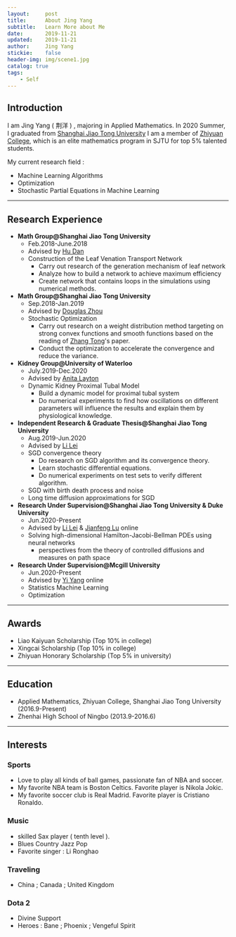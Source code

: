 ```yaml
---
layout:     post
title:      About Jing Yang
subtitle:   Learn More about Me
date:       2019-11-21
updated:    2019-11-21
author:     Jing Yang
stickie:    false
header-img: img/scene1.jpg
catalog: true
tags:
    - Self
---
```



## Introduction
I am Jing Yang ( 荆洋 ) , majoring in Applied Mathematics. In 2020 Summer, I graduated from [Shanghai Jiao Tong University](http://en.sjtu.edu.cn/) I am a member of [Zhiyuan College](https://zhiyuan.sjtu.edu.cn/), which is an elite mathematics program in SJTU for top 5% talented students.

My current research field :
* Machine Learning Algorithms
* Optimization
* Stochastic Partial Equations in Machine Learning

----------

## Research Experience

* **Math Group@Shanghai Jiao Tong University**
   * Feb.2018-June.2018
   * Advised by [Hu Dan](https://ins.sjtu.edu.cn/faculty/hudan)
   * Construction of the Leaf Venation Transport Network
     * Carry out research  of the generation mechanism of leaf network
     * Analyze how to build a network to achieve maximum efficiency
     * Create network that contains loops in the simulations using numerical methods.
* **Math Group@Shanghai Jiao Tong University**
   * Sep.2018-Jan.2019
   * Advised by [Douglas Zhou](https://ins.sjtu.edu.cn/faculty/Zhoudongzhuo)
   * Stochastic Optimization
     * Carry out research on a weight distribution method targeting on strong convex functions and smooth functions based on the reading of [Zhang Tong](http://tongzhang-ml.org/ )'s paper.
     * Conduct the optimization to accelerate the convergence and reduce the variance.
* **Kidney Group@University of Waterloo**
   * July.2019-Dec.2020
   * Advised by [Anita Layton](https://uwaterloo.ca/scholar/a2layton)
   * Dynamic Kidney Proximal Tubal Model
     * Build a dynamic model for proximal tubal system
     * Do numerical experiments to find how oscillations on different parameters will influence the results and explain them by physiological knowledge.
* **Independent Research & Graduate Thesis@Shanghai Jiao Tong University**
   * Aug.2019-Jun.2020
   * Advised by [Li Lei](https://ins.sjtu.edu.cn/faculty/lilei) 
   * SGD convergence theory
     * Do research on SGD algorithm and its convergence theory.
     * Learn stochastic differential equations.
     * Do numerical experiments on test sets to verify different algorithm.
   * SGD with birth death process and noise
   * Long time diffusion approximations for SGD
* **Research Under Supervision@Shanghai Jiao Tong University & Duke University**
   * Jun.2020-Present
   * Advised by [Li Lei](https://ins.sjtu.edu.cn/faculty/lilei) & [Jianfeng Lu](https://services.math.duke.edu/~jianfeng/) online
   * Solving high-dimensional Hamilton-Jacobi-Bellman PDEs using neural networks
     - perspectives from the theory of controlled diffusions and measures on path space
* **Research Under Supervision@Mcgill University**
   * Jun.2020-Present
   * Advised by [Yi Yang](http://www.math.mcgill.ca/yyang/)  online
   * Statistics Machine Learning
   * Optimization

----------
## Awards

* Liao Kaiyuan Scholarship (Top 10% in college)
* Xingcai Scholarship (Top 10% in college)
* Zhiyuan Honorary Scholarship (Top 5% in university)

-----

## Education

* Applied Mathematics, Zhiyuan College, Shanghai Jiao Tong University (2016.9-Present)
*  Zhenhai High School of Ningbo (2013.9-2016.6)

-----

## Interests

### Sports

* Love to play all kinds of ball games, passionate fan of NBA and soccer. 
* My favorite NBA team is Boston Celtics. Favorite player is  Nikola Jokic. 
* My favorite soccer club is Real Madrid. Favorite player is  Cristiano Ronaldo. 

### Music

* skilled Sax player ( tenth level ).
* Blues Country  Jazz  Pop
* Favorite singer : Li Ronghao

### Traveling

* China ; Canada ; United Kingdom

### Dota 2

* Divine Support
* Heroes : Bane ; Phoenix ; Vengeful Spirit 